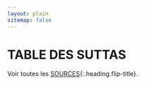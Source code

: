```yaml
---
layout: plain
sitemap: false
---
```



# TABLE DES SUTTAS

Voir toutes les [SOURCES](/SOURCES){:.heading.flip-title}.


<style>
  table {
    border-collapse: collapse;
    border: 2px black solid;
    font: 12px sans-serif;
  }

  td {
    border: 1px black solid;
    padding: 5px;
  }
</style>
<script src="https://d3js.org/d3.v7.min.js"></script>

<script type="text/javascript" charset="utf-8">
  d3.text("https://docs.google.com/spreadsheets/d/e/2PACX-1vS6JJL3ePsnRKYtZ2926L8KnmujZIPi5EpRPtNLveuGiMyNcDlawbfbcydOZK3PI6fDgLeunx_3NFWm/pub?output=csv", function(data) {
    var parsedCSV = d3.csv.parseRows(data);

    var container = d3.select("body")
      .append("table")

      .selectAll("tr")
      .data(parsedCSV).enter()
      .append("tr")

      .selectAll("td")
      .data(function(d) {
        return d;
      }).enter()
      .append("td")
      .text(function(d) {
        return d;
      });
  });
</script>
